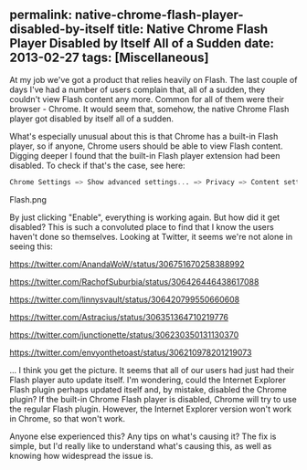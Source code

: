 permalink: native-chrome-flash-player-disabled-by-itself
title: Native Chrome Flash Player Disabled by Itself All of a Sudden
date: 2013-02-27
tags: [Miscellaneous]
---
At my job we've got a product that relies heavily on Flash. The last couple of days I've had a number of users complain that, all of a sudden, they couldn't view Flash content any more. Common for all of them were their browser - Chrome. It would seem that, somehow, the native Chrome Flash player got disabled by itself all of a sudden.

<!-- more -->

What's especially unusual about this is that Chrome has a built-in Flash player, so if anyone, Chrome users should be able to view Flash content. Digging deeper I found that the built-in Flash player extension had been disabled. To check if that's the case, see here:

```sql
Chrome Settings => Show advanced settings... => Privacy => Content settings... => Plug-ins => Disable individual plug-ins...
```

Flash.png

By just clicking "Enable", everything is working again. But how did it get disabled? This is such a convoluted place to find that I know the users haven't done so themselves. Looking at Twitter, it seems we're not alone in seeing this:

https://twitter.com/AnandaWoW/status/306751670258388992

https://twitter.com/RachofSuburbia/status/306426446438617088

https://twitter.com/linnysvault/status/306420799550660608

https://twitter.com/Astracius/status/306351364710219776

https://twitter.com/junctionette/status/306230350131130370

https://twitter.com/envyonthetoast/status/306210978201219073

... I think you get the picture. It seems that all of our users had just had their Flash player auto update itself. I'm wondering, could the Internet Explorer Flash plugin perhaps updated itself and, by mistake, disabled the Chrome plugin? If the built-in Chrome Flash player is disabled, Chrome will try to use the regular Flash plugin. However, the Internet Explorer version won't work in Chrome, so that won't work.

Anyone else experienced this? Any tips on what's causing it? The fix is simple, but I'd really like to understand what's causing this, as well as knowing how widespread the issue is.

